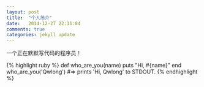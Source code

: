 ```yaml
---
layout: post
title:  "个人简介"
date:   2014-12-27 22:11:04
comments: true
categories: jekyll update
---
```

一个正在默默写代码的程序员！

{% highlight ruby %}
def who_are_you(name)
  puts "Hi, #{name}"
end
who_are_you('Qwlong')
#=> prints 'Hi, Qwlong' to STDOUT.
{% endhighlight %}


[github主页]:      https/github.com/qwlong